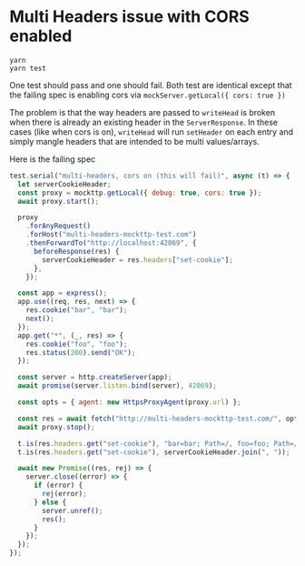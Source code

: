 # Multi Headers issue with CORS enabled

```
yarn
yarn test
```

One test should pass and one should fail. Both test are identical except that the
failing spec is enabling cors via `mockServer.getLocal({ cors: true })`

The problem is that the way headers are passed to `writeHead` is broken when there
is already an existing header in the `ServerResponse`. In these cases (like when cors is on),
`writeHead` will run `setHeader` on each entry and simply mangle headers that are intended to
be multi values/arrays.

Here is the failing spec

```js
test.serial("multi-headers, cors on (this will fail)", async (t) => {
  let serverCookieHeader;
  const proxy = mockttp.getLocal({ debug: true, cors: true });
  await proxy.start();

  proxy
    .forAnyRequest()
    .forHost("multi-headers-mockttp-test.com")
    .thenForwardTo("http://localhost:42069", {
      beforeResponse(res) {
        serverCookieHeader = res.headers["set-cookie"];
      },
    });

  const app = express();
  app.use((req, res, next) => {
    res.cookie("bar", "bar");
    next();
  });
  app.get("*", (_, res) => {
    res.cookie("foo", "foo");
    res.status(200).send("OK");
  });

  const server = http.createServer(app);
  await promise(server.listen.bind(server), 42069);

  const opts = { agent: new HttpsProxyAgent(proxy.url) };

  const res = await fetch("http://multi-headers-mockttp-test.com/", opts);
  await proxy.stop();

  t.is(res.headers.get("set-cookie"), "bar=bar; Path=/, foo=foo; Path=/");
  t.is(res.headers.get("set-cookie"), serverCookieHeader.join(", "));

  await new Promise((res, rej) => {
    server.close((error) => {
      if (error) {
        rej(error);
      } else {
        server.unref();
        res();
      }
    });
  });
});
```
